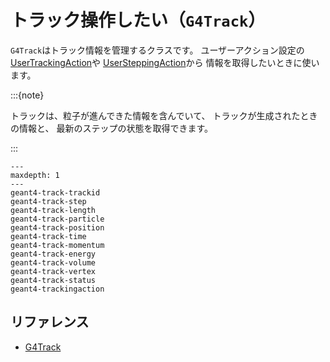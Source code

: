 # トラック操作したい（``G4Track``）

``G4Track``はトラック情報を管理するクラスです。
ユーザーアクション設定の
[UserTrackingAction](./geant4-user-trackingaction.md)や
[UserSteppingAction](./geant4-user-steppingaction.md)から
情報を取得したいときに使います。

:::{note}

トラックは、粒子が進んできた情報を含んでいて、
トラックが生成されたときの情報と、
最新のステップの状態を取得できます。

:::

```{toctree}
---
maxdepth: 1
---
geant4-track-trackid
geant4-track-step
geant4-track-length
geant4-track-particle
geant4-track-position
geant4-track-time
geant4-track-momentum
geant4-track-energy
geant4-track-volume
geant4-track-vertex
geant4-track-status
geant4-trackingaction
```

## リファレンス

- [G4Track](https://geant4.kek.jp/Reference/11.2.0/classG4Track.html)
